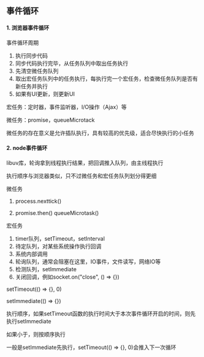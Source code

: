 ## 事件循环

#### 1. 浏览器事件循环

事件循环周期

1. 执行同步代码
2. 同步代码执行完毕，从任务队列中取出任务执行
3. 先清空微任务队列
4. 取出宏任务队列中的任务执行，每执行完一个宏任务，检查微任务队列是否有新任务并执行
5. 如果有UI更新，则更新UI

宏任务：定时器，事件监听器，I/O操作（Ajax）等

微任务：promise，queueMicrotack

微任务的存在意义是允许插队执行，具有较高的优先级，适合尽快执行的小任务

#### 2. node事件循环

libuv库，轮询拿到线程执行结果，把回调推入队列，由主线程执行

执行顺序与浏览器类似，只不过微任务和宏任务队列划分得更细

微任务

1. process.nexttick()

2. promise.then() queueMicrotask()

宏任务

1. timer队列，setTimeout，setInterval
2. 待定队列，对某些系统操作执行回调
3. 系统内部调用
4. 轮询队列，通常会阻塞在这里，IO事件，文件读写，网络IO等
5. 检测队列，setImmediate
6. 关闭回调，例如socket.on("close", () => {})

setTimeout(() => {}, 0)

setImmediate(() => {})

执行顺序，如果setTimeout函数的执行时间大于本次事件循环开启的时间，则先执行setImmediate

如果小于，则按顺序执行

一般是setImmediate先执行，setTimeout(() => {}, 0)会推入下一次循环
